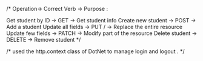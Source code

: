 /*
Operation-> Correct Verb  ->  Purpose  :

Get student by ID	 -> GET	 ->	Get student info
Create new student ->   POST   ->  Add a student
Update all fields ->	PUT	/ ->	Replace the entire resource
Update few fields  ->	PATCH	 ->	Modify part of the resource
Delete student	 -> DELETE	 ->	Remove student
*/


/*
 used the http.context class of DotNet to manage login and logout .
*/
